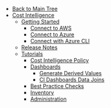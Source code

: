 <!-- Table of Contents -->

- <a href="/" class="sidebar-home"><i data-feather="arrow-left" class="sidebar-back-icon"></i>Back to Main Tree</a>
- [Cost Intelligence](cost-intelligence/)
  - [Getting Started](cost-intelligence/get-started/)
    - [Connect to AWS](cost-intelligence/get-started/connect-aws)
    - [Connect to Azure](cost-intelligence/get-started/connect-azure)
    - [Connect with Azure CLI](cost-intelligence/get-started/connect-with-azure-cli)
  - [Release Notes](cost-intelligence/release-notes/)
  - [Tutorials](cost-intelligence/tutorials/)
    - [Cost Intelligence Policy](cost-intelligence/tutorials/cost-intelligence-policy/)
    - [Dashboards](cost-intelligence/tutorials/dashboard/)
      - [Generate Derived Values](cost-intelligence/tutorials/dashboard/derived-values)
      - [CI Dashboards Data Joins](cost-intelligence/tutorials/dashboard/ci-dashbords-data-joins)   
    - [Best Practice Checks](cost-intelligence/tutorials/best-practice-checks/)
    - [Inventory](cost-intelligence/tutorials/inventory)
    - [Administration](cost-intelligence/tutorials/administration/)
 
